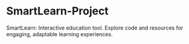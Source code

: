 # SmartLearn-Project
SmartLearn: Interactive education tool. Explore code and resources for engaging, adaptable learning experiences.

